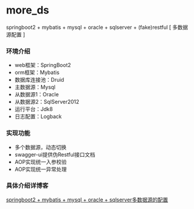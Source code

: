 # more_ds
springboot2 + mybatis + mysql + oracle + sqlserver +  (fake)restful   [ 多数据源配置 ]


### 环境介绍
- web框架：SpringBoot2
- orm框架：Mybatis
- 数据库连接池：Druid
- 主数据源：Mysql
- 从数据源1：Oracle
- 从数据源2：SqlServer2012
- 运行平台：Jdk8
- 日志配置：Logback

### 实现功能
- 多个数据源，动态切换
- swagger-ui提供伪Restful接口文档
- AOP实现统一入参校验
- AOP实现统一异常处理

### 具体介绍详博客
[springboot2 + mybatis + mysql + oracle + sqlserver多数据源的配置](https://blog.csdn.net/xu_san_duo/article/details/83860675)
